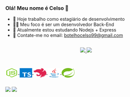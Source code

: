 ### Olá! Meu nome é Celso 👋


- 🔭 Hoje trabalho como estagiário de desenvolvimento
- 👨‍💻 Meu foco é ser um desenvolvedor Back-End
- 🌱 Atualmente estou estudando Nodejs + Express
- 💬 Contate-me no email: botelhocelso99@gmail.com

##

<div align="center">
  <a href="https://github.com/celso14/celso14">
  <img height="180em" src="https://github-readme-stats.vercel.app/api?username=celso14&show_icons=true&theme=calm&include_all_commits=true&count_private=true"/>
  <img height="180em" src="https://github-readme-stats.vercel.app/api/top-langs/?username=celso14&layout=compact&langs_count=7&theme=calm"/>
</div>

##  
  
<div style="display: inline_block"><br>
      <img align="center" alt="Celso-Node" height="30" width="40" src="https://github.com/devicons/devicon/blob/master/icons/nodejs/nodejs-plain.svg" title="Node">
      <img align="center" alt="Celso-TS" height="30" width="40" src="https://github.com/devicons/devicon/blob/master/icons/typescript/typescript-plain.svg"         title="Typescript">
      <img align="center" alt="Celso-Nestjs" height="30" width="40" src="https://github.com/devicons/devicon/blob/master/icons/nestjs/nestjs-plain.svg" title="Nestjs">
      <img align="center" alt="Celso-Java" height="30" width="40" src="https://github.com/devicons/devicon/blob/master/icons/java/java-original.svg" title="Java">
      <img align="center" alt="Celso-Spring" height="30" width="40" src="https://github.com/devicons/devicon/blob/master/icons/spring/spring-original.svg" title="Spring">
  </div>
  

  
##
  
<div>
  <a href = "mailto:contatobotelhocelso99@gmail.com"><img src="https://img.shields.io/badge/-Gmail-%23333?style=for-the-badge&logo=gmail&logoColor=white" target="_blank"></a>
  <a href="https://www.linkedin.com/in/celso-botelho-brito-0040bb223/" target="_blank"><img src="https://img.shields.io/badge/-LinkedIn-%230077B5?style=for-the-badge&logo=linkedin&logoColor=white" target="_blank"></a> 
</div>
  
